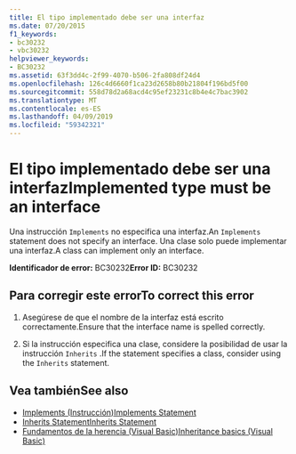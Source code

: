 ```yaml
---
title: El tipo implementado debe ser una interfaz
ms.date: 07/20/2015
f1_keywords:
- bc30232
- vbc30232
helpviewer_keywords:
- BC30232
ms.assetid: 63f3dd4c-2f99-4070-b506-2fa808df24d4
ms.openlocfilehash: 126c4d6660f1ca23d2658b80b21804f196bd5f00
ms.sourcegitcommit: 558d78d2a68acd4c95ef23231c8b4e4c7bac3902
ms.translationtype: MT
ms.contentlocale: es-ES
ms.lasthandoff: 04/09/2019
ms.locfileid: "59342321"
---
```

# <a name="implemented-type-must-be-an-interface"></a><span data-ttu-id="3b8fd-102">El tipo implementado debe ser una interfaz</span><span class="sxs-lookup"><span data-stu-id="3b8fd-102">Implemented type must be an interface</span></span>
<span data-ttu-id="3b8fd-103">Una instrucción `Implements` no especifica una interfaz.</span><span class="sxs-lookup"><span data-stu-id="3b8fd-103">An `Implements` statement does not specify an interface.</span></span> <span data-ttu-id="3b8fd-104">Una clase solo puede implementar una interfaz.</span><span class="sxs-lookup"><span data-stu-id="3b8fd-104">A class can implement only an interface.</span></span>  
  
 <span data-ttu-id="3b8fd-105">**Identificador de error:** BC30232</span><span class="sxs-lookup"><span data-stu-id="3b8fd-105">**Error ID:** BC30232</span></span>  
  
## <a name="to-correct-this-error"></a><span data-ttu-id="3b8fd-106">Para corregir este error</span><span class="sxs-lookup"><span data-stu-id="3b8fd-106">To correct this error</span></span>  
  
1. <span data-ttu-id="3b8fd-107">Asegúrese de que el nombre de la interfaz está escrito correctamente.</span><span class="sxs-lookup"><span data-stu-id="3b8fd-107">Ensure that the interface name is spelled correctly.</span></span>  
  
2. <span data-ttu-id="3b8fd-108">Si la instrucción especifica una clase, considere la posibilidad de usar la instrucción `Inherits` .</span><span class="sxs-lookup"><span data-stu-id="3b8fd-108">If the statement specifies a class, consider using the `Inherits` statement.</span></span>  
  
## <a name="see-also"></a><span data-ttu-id="3b8fd-109">Vea también</span><span class="sxs-lookup"><span data-stu-id="3b8fd-109">See also</span></span>

- [<span data-ttu-id="3b8fd-110">Implements (Instrucción)</span><span class="sxs-lookup"><span data-stu-id="3b8fd-110">Implements Statement</span></span>](../../visual-basic/language-reference/statements/implements-statement.md)
- [<span data-ttu-id="3b8fd-111">Inherits Statement</span><span class="sxs-lookup"><span data-stu-id="3b8fd-111">Inherits Statement</span></span>](../../visual-basic/language-reference/statements/inherits-statement.md)
- [<span data-ttu-id="3b8fd-112">Fundamentos de la herencia (Visual Basic)</span><span class="sxs-lookup"><span data-stu-id="3b8fd-112">Inheritance basics (Visual Basic)</span></span>](~/docs/visual-basic/programming-guide/language-features/objects-and-classes/inheritance-basics.md)
